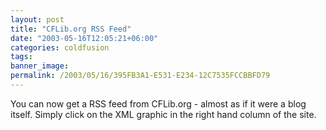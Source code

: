 ```yaml
---
layout: post
title: "CFLib.org RSS Feed"
date: "2003-05-16T12:05:21+06:00"
categories: coldfusion 
tags: 
banner_image: 
permalink: /2003/05/16/395FB3A1-E531-E234-12C7535FCCBBFD79
---
```


You can now get a RSS feed from CFLib.org - almost as if it were a blog itself. Simply click on the XML graphic in the right hand column of the site.